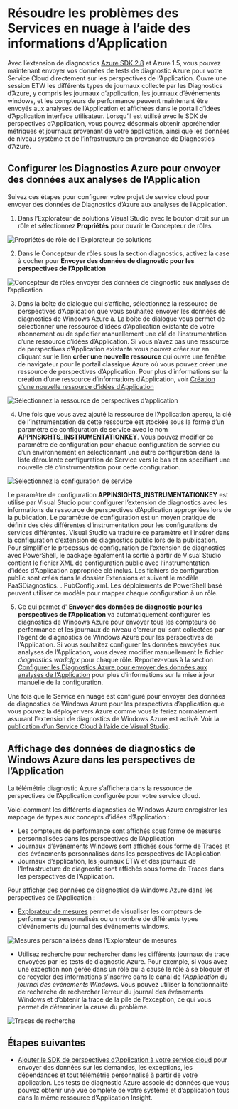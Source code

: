 <properties
   pageTitle="Résoudre les problèmes des Services en nuage à l’aide des informations d’Application | Microsoft Azure"
   description="Découvrez comment résoudre les problèmes de service cloud à l’aide des perspectives d’Application pour traiter des données de diagnostic d’Azure."
   services="cloud-services"
   documentationCenter=".net"
   authors="sbtron"
   manager="timlt"
   editor="tysonn" />
<tags
   ms.service="cloud-services"
   ms.devlang="na"
   ms.topic="article"
   ms.tgt_pltfrm="na"
   ms.workload="na"
   ms.date="12/15/2015"
   ms.author="saurabh" />


# <a name="troubleshoot-cloud-services-using-application-insights"></a>Résoudre les problèmes des Services en nuage à l’aide des informations d’Application

Avec l’extension de diagnostics [Azure SDK 2.8](https://azure.microsoft.com/downloads/) et Azure 1.5, vous pouvez maintenant envoyer vos données de tests de diagnostic Azure pour votre Service Cloud directement sur les perspectives de l’Application. Ouvre une session ETW les différents types de journaux collecté par les Diagnostics d’Azure, y compris les journaux d’application, les journaux d’événements windows, et les compteurs de performance peuvent maintenant être envoyés aux analyses de l’Application et affichées dans le portail d’idées d’Application interface utilisateur. Lorsqu’il est utilisé avec le SDK de perspectives d’Application, vous pouvez désormais obtenir appréhender métriques et journaux provenant de votre application, ainsi que les données de niveau système et de l’infrastructure en provenance de Diagnostics d’Azure.

## <a name="configure-azure-diagnostics-to-send-data-to-application-insights"></a>Configurer les Diagnostics Azure pour envoyer des données aux analyses de l’Application

Suivez ces étapes pour configurer votre projet de service cloud pour envoyer des données de Diagnostics d’Azure aux analyses de l’Application.

1) Dans l’Explorateur de solutions Visual Studio avec le bouton droit sur un rôle et sélectionnez **Propriétés** pour ouvrir le Concepteur de rôles

![Propriétés de rôle de l’Explorateur de solutions][1]

2) Dans le Concepteur de rôles sous la section diagnostics, activez la case à cocher pour **Envoyer des données de diagnostic pour les perspectives de l’Application**

![Concepteur de rôles envoyer des données de diagnostic aux analyses de l’application][2]

3) Dans la boîte de dialogue qui s’affiche, sélectionnez la ressource de perspectives d’Application que vous souhaitez envoyer les données de diagnostics de Windows Azure à. La boîte de dialogue vous permet de sélectionner une ressource d’idées d’Application existante de votre abonnement ou de spécifier manuellement une clé de l’instrumentation d’une ressource d’idées d’Application. Si vous n’avez pas une ressource de perspectives d’Application existante vous pouvez créer sur en cliquant sur le lien **créer une nouvelle ressource** qui ouvre une fenêtre de navigateur pour le portail classique Azure où vous pouvez créer une ressource de perspectives d’Application. Pour plus d’informations sur la création d’une ressource d’informations d’Application, voir [Création d’une nouvelle ressource d’idées d’Application](../application-insights/app-insights-create-new-resource.md)

![Sélectionnez la ressource de perspectives d’application][3]

4) Une fois que vous avez ajouté la ressource de l’Application aperçu, la clé de l’instrumentation de cette ressource est stockée sous la forme d’un paramètre de configuration de service avec le nom **APPINSIGHTS_INSTRUMENTATIONKEY**. Vous pouvez modifier ce paramètre de configuration pour chaque configuration de service ou d’un environnement en sélectionnant une autre configuration dans la liste déroulante configuration de Service vers le bas et en spécifiant une nouvelle clé d’instrumentation pour cette configuration.

![Sélectionnez la configuration de service][4]

Le paramètre de configuration **APPINSIGHTS_INSTRUMENTATIONKEY** est utilisé par Visual Studio pour configurer l’extension de diagnostics avec les informations de ressource de perspectives d’Application appropriées lors de la publication. Le paramètre de configuration est un moyen pratique de définir des clés différentes d’instrumentation pour les configurations de services différentes. Visual Studio va traduire ce paramètre et l’insérer dans la configuration d’extension de diagnostics public lors de la publication. Pour simplifier le processus de configuration de l’extension de diagnostics avec PowerShell, le package également la sortie à partir de Visual Studio contient le fichier XML de configuration public avec l’instrumentation d’idées d’Application appropriée clé inclus. Les fichiers de configuration public sont créés dans le dossier Extensions et suivent le modèle PaaSDiagnostics. <RoleName>. PubConfig.xml. Les déploiements de PowerShell basé peuvent utiliser ce modèle pour mapper chaque configuration à un rôle.

5) Ce qui permet d' **Envoyer des données de diagnostic pour les perspectives de l’Application** va automatiquement configurer les diagnostics de Windows Azure pour envoyer tous les compteurs de performance et les journaux de niveau d’erreur qui sont collectées par l’agent de diagnostics de Windows Azure pour les perspectives de l’Application. Si vous souhaitez configurer les données envoyées aux analyses de l’Application, vous devez modifier manuellement le fichier *diagnostics.wadcfgx* pour chaque rôle. Reportez-vous à la section [Configurer les Diagnostics Azure pour envoyer des données aux analyses de l’Application](../azure-diagnostics-configure-applicationinsights.md) pour plus d’informations sur la mise à jour manuelle de la configuration.

Une fois que le Service en nuage est configuré pour envoyer des données de diagnostics de Windows Azure pour les perspectives d’application que vous pouvez la déployer vers Azure comme vous le feriez normalement assurant l’extension de diagnostics de Windows Azure est activé. Voir la [publication d’un Service Cloud à l’aide de Visual Studio](../vs-azure-tools-publishing-a-cloud-service.md).  

## <a name="viewing-azure-diagnostics-data-in-application-insights"></a>Affichage des données de diagnostics de Windows Azure dans les perspectives de l’Application
La télémétrie diagnostic Azure s’affichera dans la ressource de perspectives de l’Application configurée pour votre service cloud.

Voici comment les différents diagnostics de Windows Azure enregistrer les mappage de types aux concepts d’idées d’Application :  

-  Les compteurs de performance sont affichés sous forme de mesures personnalisées dans les perspectives de l’Application
-  Journaux d’événements Windows sont affichés sous forme de Traces et des événements personnalisés dans les perspectives de l’Application
-  Journaux d’application, les journaux ETW et des journaux de l’Infrastructure de diagnostic sont affichés sous forme de Traces dans les perspectives de l’Application.

Pour afficher des données de diagnostics de Windows Azure dans les perspectives de l’Application :

- [Explorateur de mesures](../application-insights/app-insights-metrics-explorer.md) permet de visualiser les compteurs de performance personnalisés ou un nombre de différents types d’événements du journal des événements windows.

![Mesures personnalisées dans l’Explorateur de mesures][5]

- Utilisez [recherche](../application-insights/app-insights-diagnostic-search.md) pour rechercher dans les différents journaux de trace envoyées par les tests de diagnostic Azure. Pour exemple, si vous avez une exception non gérée dans un rôle qui a causé le rôle à se bloquer et de recycler des informations s’inscrive dans le canal de *l’Application* du *journal des événements Windows*. Vous pouvez utiliser la fonctionnalité de recherche de rechercher l’erreur du journal des événements Windows et d’obtenir la trace de la pile de l’exception, ce qui vous permet de déterminer la cause du problème.

![Traces de recherche][6]

## <a name="next-steps"></a>Étapes suivantes

- [Ajouter le SDK de perspectives d’Application à votre service cloud](../application-insights/app-insights-cloudservices.md) pour envoyer des données sur les demandes, les exceptions, les dépendances et tout télémétrie personnalisé à partir de votre application. Les tests de diagnostic Azure associé de données que vous pouvez obtenir une vue complète de votre système et d’application tous dans la même ressource d’Application Insight.  


<!--Image references-->
[1]: ./media/cloud-services-dotnet-diagnostics-applicationinsights/solution-explorer-properties.png
[2]: ./media/cloud-services-dotnet-diagnostics-applicationinsights/role-designer-sendtoappinsights.png
[3]: ./media/cloud-services-dotnet-diagnostics-applicationinsights/select-appinsights-resource.png
[4]: ./media/cloud-services-dotnet-diagnostics-applicationinsights/role-designer-appinsights-serviceconfig.png
[5]: ./media/cloud-services-dotnet-diagnostics-applicationinsights/metrics-explorer-custom-metrics.png
[6]: ./media/cloud-services-dotnet-diagnostics-applicationinsights/search-windowseventlog-error.png
